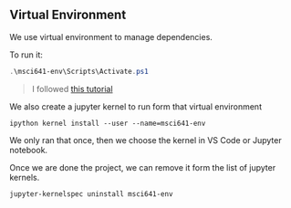## Virtual Environment

We use virtual environment to manage dependencies.

To run it:

```powershell
.\msci641-env\Scripts\Activate.ps1
```

> I followed [this tutorial](https://www.geeksforgeeks.org/using-jupyter-notebook-in-virtual-environment/)

We also create a jupyter kernel to run form that virtual environment

```
ipython kernel install --user --name=msci641-env
```

We only ran that once, then we choose the kernel in VS Code or Jupyter notebook.

Once we are done the project, we can remove it form the list of jupyter kernels.

```
jupyter-kernelspec uninstall msci641-env
```
